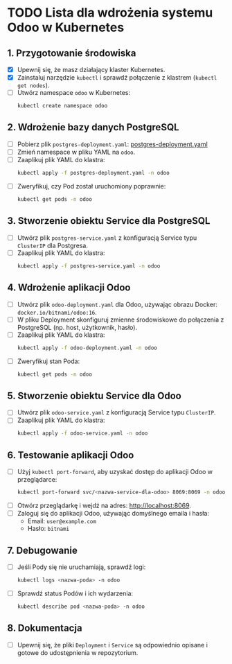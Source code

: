 
# TODO Lista dla wdrożenia systemu Odoo w Kubernetes

## 1. Przygotowanie środowiska
- [x] Upewnij się, że masz działający klaster Kubernetes.
- [x] Zainstaluj narzędzie `kubectl` i sprawdź połączenie z klastrem (`kubectl get nodes`).
- [ ] Utwórz namespace `odoo` w Kubernetes:
  ```bash
  kubectl create namespace odoo
  ```

## 2. Wdrożenie bazy danych PostgreSQL
- [ ] Pobierz plik `postgres-deployment.yaml`:
  [postgres-deployment.yaml](https://raw.githubusercontent.com/dnaprawa/KubernetesMaestro/main/02/self-study/postgres-deployment.yaml)
- [ ] Zmień namespace w pliku YAML na `odoo`.
- [ ] Zaaplikuj plik YAML do klastra:
  ```bash
  kubectl apply -f postgres-deployment.yaml -n odoo
  ```
- [ ] Zweryfikuj, czy Pod został uruchomiony poprawnie:
  ```bash
  kubectl get pods -n odoo
  ```

## 3. Stworzenie obiektu Service dla PostgreSQL
- [ ] Utwórz plik `postgres-service.yaml` z konfiguracją Service typu `ClusterIP` dla Postgresa.
- [ ] Zaaplikuj plik YAML do klastra:
  ```bash
  kubectl apply -f postgres-service.yaml -n odoo
  ```

## 4. Wdrożenie aplikacji Odoo
- [ ] Utwórz plik `odoo-deployment.yaml` dla Odoo, używając obrazu Docker: `docker.io/bitnami/odoo:16`.
- [ ] W pliku Deployment skonfiguruj zmienne środowiskowe do połączenia z PostgreSQL (np. host, użytkownik, hasło).
- [ ] Zaaplikuj plik YAML do klastra:
  ```bash
  kubectl apply -f odoo-deployment.yaml -n odoo
  ```
- [ ] Zweryfikuj stan Poda:
  ```bash
  kubectl get pods -n odoo
  ```

## 5. Stworzenie obiektu Service dla Odoo
- [ ] Utwórz plik `odoo-service.yaml` z konfiguracją Service typu `ClusterIP`.
- [ ] Zaaplikuj plik YAML do klastra:
  ```bash
  kubectl apply -f odoo-service.yaml -n odoo
  ```

## 6. Testowanie aplikacji Odoo
- [ ] Użyj `kubectl port-forward`, aby uzyskać dostęp do aplikacji Odoo w przeglądarce:
  ```bash
  kubectl port-forward svc/<nazwa-service-dla-odoo> 8069:8069 -n odoo
  ```
- [ ] Otwórz przeglądarkę i wejdź na adres: [http://localhost:8069](http://localhost:8069).
- [ ] Zaloguj się do aplikacji Odoo, używając domyślnego emaila i hasła:
  - Email: `user@example.com`
  - Hasło: `bitnami`

## 7. Debugowanie
- [ ] Jeśli Pody się nie uruchamiają, sprawdź logi:
  ```bash
  kubectl logs <nazwa-poda> -n odoo
  ```
- [ ] Sprawdź status Podów i ich wydarzenia:
  ```bash
  kubectl describe pod <nazwa-poda> -n odoo
  ```

## 8. Dokumentacja
- [ ] Upewnij się, że pliki `Deployment` i `Service` są odpowiednio opisane i gotowe do udostępnienia w repozytorium.
